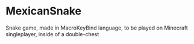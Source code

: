 # MexicanSnake
Snake game, made in MacroKeyBind language, to be played on Minecraft singleplayer, inside of a double-chest
